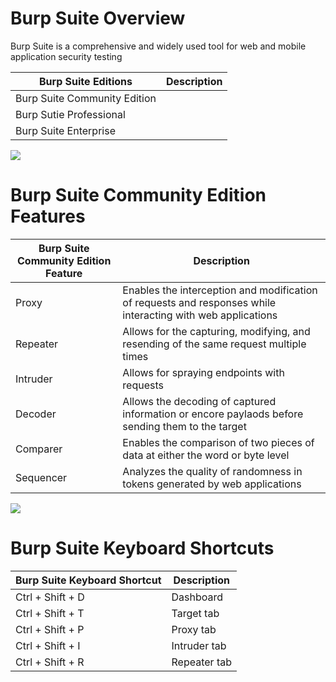 # Burp Suite Overview

Burp Suite is a comprehensive and widely used tool for web and mobile application security testing

| Burp Suite Editions | Description |
| --- | --- |
| Burp Suite Community Edition | |
| Burp Sutie Professional | |
| Burp Suite Enterprise | |

![](https://github.com/JonmarCorpuz/SecondBrain/blob/main/Assets/Whitespace.png)

# Burp Suite Community Edition Features

| Burp Suite Community Edition Feature | Description |
| --- | --- |
| Proxy | Enables the interception and modification of requests and responses while interacting with web applications |
| Repeater | Allows for the capturing, modifying, and resending of the same request multiple times |
| Intruder | Allows for spraying endpoints with requests | 
| Decoder | Allows the decoding of captured information or encore paylaods before sending them to the target |
| Comparer | Enables the comparison of two pieces of data at either the word or byte level |
| Sequencer | Analyzes the quality of randomness in tokens generated by web applications |

![](https://github.com/JonmarCorpuz/SecondBrain/blob/main/Assets/Whitespace.png)

# Burp Suite Keyboard Shortcuts

| Burp Suite Keyboard Shortcut | Description |
| --- | --- |
| Ctrl + Shift + D | Dashboard |
| Ctrl + Shift + T | Target tab |
| Ctrl + Shift + P | Proxy tab | 
| Ctrl + Shift + I | Intruder tab |
| Ctrl + Shift + R | Repeater tab |
